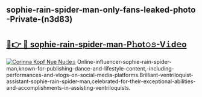 ## sophie-rain-spider-man-only-fans​-leaked-photo​-Private-(n3d83)


# <h2><a href="https://mediaupload.pro?title=sophie-rain-spider-man&ref=git">🔗👉 🔴 sophie-rain-spider-man-P𝚑ot𝚘𝚜-V𝚒d𝚎o</a></h2>

[![Corinna Kopf Nue Nu𝚍e𝚜](https://i.imgur.com/0qMVB7G.gif)](https://mediaupload.pro?title=sophie-rain-spider-man&ref=git)
Online-influencer-sophie-rain-spider-man,known-for-publishing-dance-and-lifestyle-content,-including-performances-and-vlogs-on-social-media-platforms.Brilliant-ventriloquist-assistant-sophie-rain-spider-man,celebrated-for-their-exceptional-abilities-and-accomplishments-in-assisting-ventriloquists.  